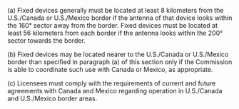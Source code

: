 (a) Fixed devices generally must be located at least 8 kilometers from the U.S./Canada or U.S./Mexico border if the antenna of that device looks within the 160° sector away from the border. Fixed devices must be located at least 56 kilometers from each border if the antenna looks within the 200° sector towards the border.

(b) Fixed devices may be located nearer to the U.S./Canada or U.S./Mexico border than specified in paragraph (a) of this section only if the Commission is able to coordinate such use with Canada or Mexico, as appropriate.

(c) Licensees must comply with the requirements of current and future agreements with Canada and Mexico regarding operation in U.S./Canada and U.S./Mexico border areas.

